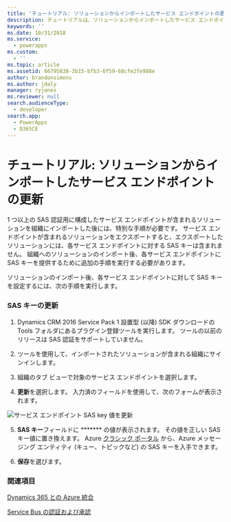 ```yaml
---
title: 'チュートリアル: ソリューションからインポートしたサービス エンドポイントの更新 (アプリ用 Common Data Service for Apps) | Microsoft Docs'
description: チュートリアルは、ソリューションからインポートしたサービス エンドポイントの更新方法を示します。
keywords: ''
ms.date: 10/31/2018
ms.service:
  - powerapps
ms.custom:
  - ''
ms.topic: article
ms.assetid: 66795838-3b15-bfb3-6f59-68cfe2fe988e
author: brandonsimons
ms.author: jdaly
manager: ryjones
ms.reviewer: null
search.audienceType:
  - developer
search.app:
  - PowerApps
  - D365CE
---
```


# <a name="tutorial-update-a-service-endpoint-imported-from-a-solution"></a>チュートリアル: ソリューションからインポートしたサービス エンドポイントの更新

<!-- https://docs.microsoft.com/en-us/dynamics365/customer-engagement/developer/walkthrough-update-service-endpoint-imported-solution -->

1 つ以上の SAS 認証用に構成したサービス エンドポイントが含まれるソリューションを組織にインポートした後には、特別な手順が必要です。 サービス エンドポイントが含まれるソリューションをエクスポートすると、エクスポートしたソリューションには、各サービス エンドポイントに対する SAS キーは含まれません。 組織へのソリューションのインポート後、各サービス エンドポイントに SAS キーを提供するために追加の手順を実行する必要があります。  
  
 ソリューションのインポート後、各サービス エンドポイントに対して SAS キーを設定するには、次の手順を実行します。  
  
### <a name="update-the-sas-key"></a>SAS キーの更新  
  
1.  Dynamics CRM 2016 Service Pack 1 設置型 (以降) SDK ダウンロードの Tools フォルダにあるプラグイン登録ツールを実行します。 ツールの以前のリリースは SAS 認証をサポートしていません。  
  
2.  ツールを使用して、インポートされたソリューションが含まれる組織にサインインします。  
  
3.  組織のタブ ビューで対象のサービス エンドポイントを選択します。  
  
4.  **更新**を選択します。 入力済のフィールドを使用して、次のフォームが表示されます。  
  
 ![サービス エンドポイント SAS key 値を更新](media/sas-key.PNG "サービス エンドポイント SAS key 値を更新")  
  
5.  **SAS キー**フィールドに ******* の値が表示されます。  その値を正しい SAS キー値に置き換えます。 Azure [クラシック ポータル](http://manage.windowsazure.com) から、Azure メッセージング エンティティ (キュー、トピックなど) の SAS キーを入手できます。  
  
6.  **保存**を選びます。  
  
### <a name="see-also"></a>関連項目  
[Dynamics 365 との Azure 統合](azure-integration.md)

 [Service Bus の認証および承認](https://azure.microsoft.com/en-us/documentation/articles/service-bus-authentication-and-authorization/)
